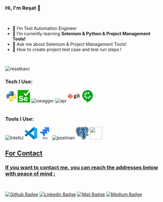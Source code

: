 ### Hi, I'm Reşat 👋
<br>

- 🔭 I’m Test Automation Engineer
- 🌱 I’m currently learning  **Selenium & Python & Project Management Tools!**
- 💬 Ask me about Selenium & Project Management Tools!
- 💬 How to create project test case and test run steps !

<br>

<p align="left"> <img src="https://komarev.com/ghpvc/?username=resatkvc&label=Profile%20views&color=0e75b6&style=flat" alt="resatkavc" /> </p>

### Tech I Use:

<img alt="PYTHON" src="https://raw.githubusercontent.com/devicons/devicon/master/icons/python/python-original.svg" style="max-width: 100%;" width="40px" align="left"><img src="https://raw.githubusercontent.com/github/explore/5b3600551e122a3277c2c5368af2ad5725ffa9a1/topics/selenium/selenium.png" style="max-width: 100%;" width="40" height="40"/> <img src="https://camo.githubusercontent.com/ce237685dd06bf8cca46f7450d25664ee8bad28b87c38cabc6d45dd4af78c793/68747470733a2f2f656e637279707465642d74626e302e677374617469632e636f6d2f696d616765733f713d74626e3a414e6439476354322d7148686b5536354f67526b61784668317652463479634466554f7a6e6a7337634575356158624d77574359704e554d4e506644634c39466f783061335f6d6274415926757371703d434155" alt="swagger" data-canonical-src="https://encrypted-tbn0.gstatic.com/images?q=tbn:ANd9GcT2-qHhkU65OgRkaxFh1vRF4ycDfUOznjs7cEu5aXbMwWCYpNUMNPfDcL9Fox0a3_mbtAY&amp;usqp=CAU" style="max-width: 100%;" width="40" height="40"/> <img src="https://camo.githubusercontent.com/f496973ca72e4fb68a68b88ba413dbf3dd96e3f919b39304f316d858ecaddd64/68747470733a2f2f656e637279707465642d74626e302e677374617469632e636f6d2f696d616765733f713d74626e3a414e6439476351467073774b716c776578315574594f48543663574956734a3364516645675f5f6c465126757371703d434155" alt="api" data-canonical-src="https://encrypted-tbn0.gstatic.com/images?q=tbn:ANd9GcQFpswKqlwex1UtYOHT6cWIVsJ3dQfEg__lFQ&amp;usqp=CAU" style="max-width: 100%;" width="40" height="40"/> <img src="https://raw.githubusercontent.com/github/explore/5b3600551e122a3277c2c5368af2ad5725ffa9a1/topics/git/git.png" style="max-width: 100%;" width="40" height="40"> <img src="https://github.com/devicons/devicon/raw/master/icons/cucumber/cucumber-plain.svg" title="Cucumber" alt="Cucumber" style="max-width: 100%;" width="40" height="40">
<br>
<br>
### Tools I Use:

<img src="https://camo.githubusercontent.com/cf705930af85e53ca8f11853f2e6651449dd403d299d06388f8caf76959f1e1a/68747470733a2f2f656e637279707465642d74626e302e677374617469632e636f6d2f696d616765733f713d74626e3a414e6439476351616c4b4677564464304837587838486171574262556d445264726778556f696347425a433065497a54737777375365762d7953584a33696e395564763252394352336c6f26757371703d434155" alt="IntelliJ" data-canonical-src="https://encrypted-tbn0.gstatic.com/images?q=tbn:ANd9GcQalKFwVDd0H7Xx8HaqWBbUmDRdrgxUoicGBZC0eIzTsww7Sev-ySXJ3in9Udv2R9CR3lo&amp;usqp=CAU" style="max-width: 100%;" width="40" height="40"> <img src="https://raw.githubusercontent.com/github/explore/80688e429a7d4ef2fca1e82350fe8e3517d3494d/topics/visual-studio-code/visual-studio-code.png" style="max-width: 100%;" width="40"> <img src="https://github.com/devicons/devicon/raw/master/icons/jira/jira-original-wordmark.svg" title="Jira" alt="Jira" style="max-width: 100%;" width="40" height="40"> <img src="https://camo.githubusercontent.com/93b32389bf746009ca2370de7fe06c3b5146f4c99d99df65994f9ced0ba41685/68747470733a2f2f7777772e766563746f726c6f676f2e7a6f6e652f6c6f676f732f676574706f73746d616e2f676574706f73746d616e2d69636f6e2e737667" alt="postman" data-canonical-src="https://www.vectorlogo.zone/logos/getpostman/getpostman-icon.svg" style="max-width: 100%;" width="40" height="40"> <img src="https://raw.githubusercontent.com/github/explore/80688e429a7d4ef2fca1e82350fe8e3517d3494d/topics/postgresql/postgresql.png" style="max-width: 100%;" width="40"> <a href="https://www.freeiconspng.com/img/11352" title="Image from freeiconspng.com"><img src="https://www.freeiconspng.com/uploads/sql-server-icon-png-8.png" style="max-width: 100%;" width="40" height="40">

 
## For Contact

 
### If you want to contact me, you can reach the addresses below with peace of mind : 

<br>

 [![Github Badge](https://img.shields.io/badge/github-333?style=for-the-badge&logo=github&logoColor=white)](https://github.com/resatkvc)
 [![Linkedin Badge](https://img.shields.io/badge/linkedin-%230077B5.svg?&style=for-the-badge&logo=linkedin&logoColor=white)](https://www.linkedin.com/in/kavci/)
 [![Mail Badge](https://img.shields.io/badge/gmail-c14438?style=for-the-badge&logo=Gmail&logoColor=white&link=mailto:simge1@icloud.com)](mailto:kavciresat@gmail.com)
 [![Medium Badge](https://img.shields.io/badge/medium-333?style=for-the-badge&logo=medium&logoColor=white)](https://medium.com/@kavciresat)

<br>
